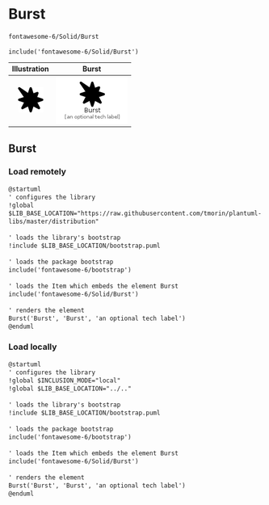 # Burst


```text
fontawesome-6/Solid/Burst
```

```text
include('fontawesome-6/Solid/Burst')
```



| Illustration | Burst |
| :---: | :---: |
| ![illustration for Illustration](../../fontawesome-6/Solid/Burst.png) | ![illustration for Burst](../../fontawesome-6/Solid/Burst.Local.png) |




## Burst

### Load remotely
```plantuml
@startuml
' configures the library
!global $LIB_BASE_LOCATION="https://raw.githubusercontent.com/tmorin/plantuml-libs/master/distribution"

' loads the library's bootstrap
!include $LIB_BASE_LOCATION/bootstrap.puml

' loads the package bootstrap
include('fontawesome-6/bootstrap')

' loads the Item which embeds the element Burst
include('fontawesome-6/Solid/Burst')

' renders the element
Burst('Burst', 'Burst', 'an optional tech label')
@enduml
```

### Load locally
```plantuml
@startuml
' configures the library
!global $INCLUSION_MODE="local"
!global $LIB_BASE_LOCATION="../.."

' loads the library's bootstrap
!include $LIB_BASE_LOCATION/bootstrap.puml

' loads the package bootstrap
include('fontawesome-6/bootstrap')

' loads the Item which embeds the element Burst
include('fontawesome-6/Solid/Burst')

' renders the element
Burst('Burst', 'Burst', 'an optional tech label')
@enduml
```

